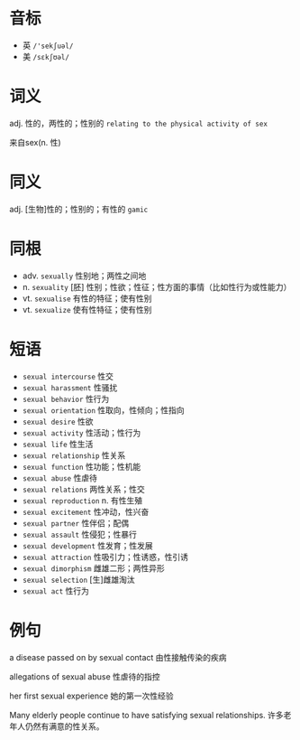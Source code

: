 # 音标

- 英 `/'sekʃuəl/`
- 美 `/sɛkʃʊəl/`

# 词义

adj. 性的，两性的；性别的
`relating to the physical activity of sex`



来自sex(n. 性)

# 同义

adj. [生物]性的；性别的；有性的
`gamic`

# 同根

- adv. `sexually` 性别地；两性之间地
- n. `sexuality` [胚] 性别；性欲；性征；性方面的事情（比如性行为或性能力）
- vt. `sexualise` 有性的特征；使有性别
- vt. `sexualize` 使有性特征；使有性别

# 短语

- `sexual intercourse` 性交
- `sexual harassment` 性骚扰
- `sexual behavior` 性行为
- `sexual orientation` 性取向，性倾向；性指向
- `sexual desire` 性欲
- `sexual activity` 性活动；性行为
- `sexual life` 性生活
- `sexual relationship` 性关系
- `sexual function` 性功能；性机能
- `sexual abuse` 性虐待
- `sexual relations` 两性关系；性交
- `sexual reproduction` n. 有性生殖
- `sexual excitement` 性冲动，性兴奋
- `sexual partner` 性伴侣；配偶
- `sexual assault` 性侵犯；性暴行
- `sexual development` 性发育；性发展
- `sexual attraction` 性吸引力；性诱惑，性引诱
- `sexual dimorphism` 雌雄二形；两性异形
- `sexual selection` [生]雌雄淘汰
- `sexual act` 性行为

# 例句

a disease passed on by sexual contact
由性接触传染的疾病

allegations of sexual abuse
性虐待的指控

her first sexual experience
她的第一次性经验

Many elderly people continue to have satisfying sexual relationships.
许多老年人仍然有满意的性关系。


